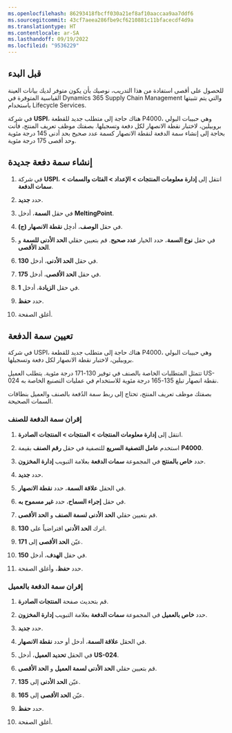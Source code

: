 ```yaml
---
ms.openlocfilehash: 86293418fbcff030a21ef8af10aaccaa9aa7ddf6
ms.sourcegitcommit: 43cf7aeea286fbe9cf6210881c11bfacecdf4d9a
ms.translationtype: HT
ms.contentlocale: ar-SA
ms.lasthandoff: 09/19/2022
ms.locfileid: "9536229"
---
```

## <a name="before-you-begin"></a>قبل البدء
للحصول على أقصى استفادة من هذا التدريب، نوصيك بأن يكون متوفر لديك بيانات العينة القياسية المتوفرة في Dynamics 365 Supply Chain Management والتي يتم تثبيتها باستخدام Lifecycle Services.

في شركة **USPI**، هناك حاجة إلى متطلب جديد للقطعة P4000، وهي حبيبات البولي بروبيلين، لاختبار نقطة الانصهار لكل دفعة وتسجيلها. بصفتك موظف تعريف المنتج، فأنت بحاجة إلى إنشاء سمة الدفعة لنقطة الانصهار كسمة عدد صحيح بحد أدنى 145 درجة مئوية وحد أقصى 175 درجة مئوية.

## <a name="create-a-new-batch-attribute"></a>إنشاء سمة دفعة جديدة

1.  في شركة **USPI**، انتقل إلى **إدارة معلومات المنتجات > الإعداد > الفئات والسمات > سمات الدفعة**.

2.  حدد **جديد‎**.

3.  في حقل **السمة**، أدخل **MeltingPoint‎**.

4.  في حقل **الوصف**، أدخِل **نقطة الانصهار (ج)**.

5.  في حقل **نوع السمة**، حدد الخيار **عدد صحيح**. قم بتعيين حقلي **الحد الأدنى للسمة** و **الحد الأقصى**. 

6.  في حقل **الحد الأدنى**، أدخل **130**.

7.  في حقل **الحد الأقصى**، أدخل **175**.

8.  في حقل **الزيادة**، أدخل **1**.

9.  حدد **حفظ**.

10. أغلق الصفحة.

## <a name="assign-a-batch-attribute"></a>تعيين سمة الدفعة 

في شركة USPI، هناك حاجة إلى متطلب جديد للقطعة P4000، وهي حبيبات البولي بروبيلين، لاختبار نقطة الانصهار لكل دفعة وتسجيلها. 

تتمثل المتطلبات الخاصة بالصنف في توفير 130-171 درجة مئوية. يتطلب العميل US-024 نقطة انصهار تبلغ 135-165 درجة مئوية للاستخدام في عمليات التصنيع الخاصة به. 

بصفتك موظف تعريف المنتج، تحتاج إلى ربط سمة الدُفعة بالصنف والعميل بنطاقات السمات الصحيحة.

### <a name="associate-a-batch-attribute-to-the-item"></a>إقران سمة الدفعة للصنف

1.  انتقل إلى **إدارة معلومات المنتجات > المنتجات > المنتجات الصادرة**.

2.  استخدم **عامل التصفية السريع** للتصفية في حقل **رقم الصنف** بقيمة **P4000**.

3.  حدد **خاص بالمنتج** في المجموعة **سمات الدفعة** بعلامة التبويب **إدارة المخزون**.

4.  حدد **جديد**.

5.  في الحقل **علاقة السمة**، حدد **نقطة الانصهار**. 

6.  في حقل **إجراء السماح**، حدد **غير مسموح به**.

7.  قم بتعيين حقلي **الحد الأدنى لسمة الصنف** و **الحد الأقصى**.

9.  اترك **الحد الأدنى** افتراضياً على **130**.

8.  عيّن **الحد الأقصى** إلى **171**.

9.  في حقل **الهدف**، أدخل **150**.

10. حدد **حفظ**، وأغلق الصفحة.
 

### <a name="associate-a-batch-attribute-to-the-customer"></a>إقران سمة الدفعة بالعميل

1. قم بتحديث صفحة **المنتجات الصادرة**.

2. حدد **خاص بالعميل** في المجموعة **سمات الدفعة** بعلامة التبويب **إدارة المخزون**.

3. حدد **جديد**.

4. في الحقل **علاقة السمة**، أدخل أو حدد **نقطة الانصهار**.

5. في الحقل **تحديد العميل**، أدخل **US-024**.  

7. قم بتعيين حقلي **الحد الأدنى لسمة العميل** و **الحد الأقصى**.

6. عيّن **الحد الأدنى** إلى **135**.

7. عيّن **الحد الأقصى** إلى **165**.

8. حدد **حفظ**.

9. أغلق الصفحة.

